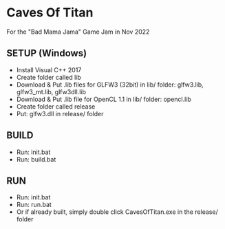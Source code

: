 # Caves Of Titan
For the "Bad Mama Jama" Game Jam in Nov 2022

SETUP (Windows)
---------------

 * Install Visual C++ 2017
 * Create folder called lib
 * Download & Put .lib files for GLFW3 (32bit) in lib/ folder: glfw3.lib, glfw3_mt.lib, glfw3dll.lib
 * Download & Put .lib file for OpenCL 1.1 in lib/ folder: opencl.lib
 * Create folder called release
 * Put: glfw3.dll in release/ folder
 
BUILD
-----

 * Run: init.bat
 * Run: build.bat

RUN
---

 * Run: init.bat
 * Run: run.bat
 * Or if already built, simply double click CavesOfTitan.exe in the release/ folder
